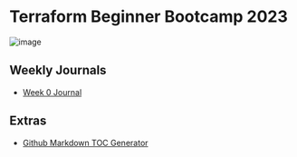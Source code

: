 # Terraform Beginner Bootcamp 2023

![image](https://github.com/twanafluker/terraform-beginner-bootcamp-2023/assets/118325612/3bc7cdab-b6e7-4ef8-a08d-d8c600dfab71)


## Weekly Journals 
- [Week 0 Journal](journal/week0.md)

## Extras
- [Github Markdown TOC Generator](https://ecotrust-canada.github.io/markdown-toc/)

  



